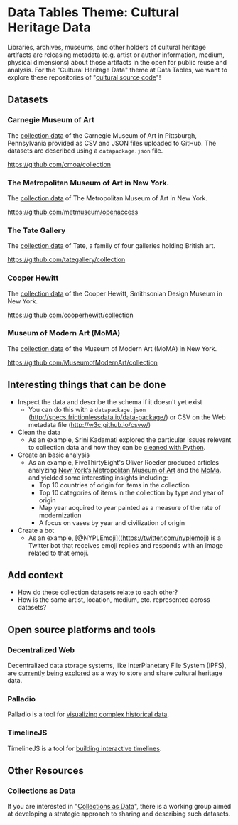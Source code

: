 # Data Tables Theme: Cultural Heritage Data

Libraries, archives, museums, and other holders of cultural heritage
artifacts are releasing metadata (e.g. artist or author information,
medium, physical dimensions) about those artifacts in the open for
public reuse and analysis.  For the "Cultural Heritage Data" theme at
Data Tables, we want to explore these repositories of
"[cultural source code](https://labs.cooperhewitt.org/2012/releasing-collection-github/)"!

## Datasets

### Carnegie Museum of Art

The [collection data](http://collection.cmoa.org/collection-data/) of
the Carnegie Museum of Art in Pittsburgh, Pennsylvania provided as CSV
and JSON files uploaded to GitHub.  The datasets are described using a
`datapackage.json` file.

<https://github.com/cmoa/collection>

### The Metropolitan Museum of Art in New York.

The
[collection data](http://www.metmuseum.org/blogs/digital-underground/2017/open-access-at-the-met)
of The Metropolitan Museum of Art in New York.

<https://github.com/metmuseum/openaccess>

### The Tate Gallery

The
[collection data](http://www.tate.org.uk/about/our-work/digital/collection-data)
of Tate, a family of four galleries holding British art.

<https://github.com/tategallery/collection>

### Cooper Hewitt

The
[collection data](https://labs.cooperhewitt.org/2012/releasing-collection-github/)
of the Cooper Hewitt, Smithsonian Design Museum in New York.

<https://github.com/cooperhewitt/collection>

### Museum of Modern Art (MoMA)

The [collection data](https://medium.com/@foe/here-s-a-roundup-of-how-people-have-used-our-data-so-far-80862e4ce220) of the Museum of Modern Art (MoMA) in New York.

<https://github.com/MuseumofModernArt/collection>

## Interesting things that can be done

- Inspect the data and describe the schema if it doesn't yet exist
  - You can do this with a `datapackage.json`
    (<http://specs.frictionlessdata.io/data-package/>) or CSV on the
    Web metadata file (<http://w3c.github.io/csvw/>)
- Clean the data
  - As an example, Srini Kadamati explored the particular issues
    relevant to collection data and how they can be
    [cleaned with Python](http://www.dataquest.io/blog/data-cleaning-with-python/).
- Create an basic analysis
  - As an example, FiveThirtyEight's Oliver Roeder produced articles analyzing
[New York’s Metropolitan Museum of Art](http://fivethirtyeight.com/features/an-excavation-of-one-of-the-worlds-greatest-art-collections/) and the [MoMa](https://fivethirtyeight.com/features/a-nerds-guide-to-the-2229-paintings-at-moma/).
and yielded some interesting insights including:
    - Top 10 countries of origin for items in the collection
    - Top 10 categories of items in the collection by type and year of origin
    - Map year acquired to year painted as a measure of the rate of modernization
    - A focus on vases by year and civilization of origin
- Create a bot
  - As an example, [@NYPLEmoji]((https://twitter.com/nyplemoji) is a Twitter bot that receives emoji replies and responds with an image related to that emoji.

## Add context

- How do these collection datasets relate to each other?
- How is the same artist, location, medium, etc. represented across datasets?

## Open source platforms and tools

### Decentralized Web

Decentralized data storage systems, like InterPlanetary File System
(IPFS), are
[currently](https://github.com/ipfs/archives/issues/68#issuecomment-294160839)
[being](https://discuss.ipfs.io/t/whos-using-ipfs-in-libraries-archives-and-museums/130)
[explored](https://github.com/ipfs/community/issues/224>) as a way to
store and share cultural heritage data.

### Palladio

Palladio is a tool for
[visualizing complex historical data](http://hdlab.stanford.edu/palladio/).

### TimelineJS

TimelineJS is a tool for
[building interactive timelines](http://timeline.knightlab.com/).

## Other Resources

### Collections as Data

If you are interested in
"[Collections as Data](https://collectionsasdata.github.io/)", there
is a working group aimed at developing a strategic approach to sharing
and describing such datasets.
